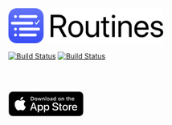 <img src="/web-assets/images/web-logo-160.png" alt="Routines App Icon" height=70>

[![Build Status](https://app.bitrise.io/app/a5f28dc0acd387a6/status.svg?token=AAmEkiz-eKNi0SjFvAiQng&branch=master)](https://app.bitrise.io/app/a5f28dc0acd387a6)
[![Build Status](https://travis-ci.org/donavon-buchanan/Routines.svg?branch=master)](https://travis-ci.org/donavon-buchanan/Routines)

<p><img src="https://donavon.app/assets/img/screenshot_1.png" width="200" alt="" />  <img src="https://donavon.app/assets/img/screenshot_2.png" width="200" alt="" />  <img src="https://donavon.app/assets/img/screenshot_3.png" width="200" alt="" />  <img src="https://donavon.app/assets/img/screenshot_4.png" width="200" alt="" /></p>
</br><a href="https://itunes.apple.com/app/apple-store/id1440566972?pt=684035&ct=donavon.app&mt=8"><img src="/web-assets/images/Download_on_the_App_Store_Badge_US-UK_RGB_blk_092917.svg" alt="Download on the iOS App Store" height=50></a>
